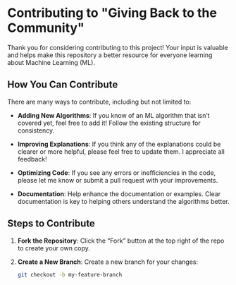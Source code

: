 # Contributing to "Giving Back to the Community"

Thank you for considering contributing to this project! Your input is valuable and helps make this repository a better resource for everyone learning about Machine Learning (ML).

## How You Can Contribute

There are many ways to contribute, including but not limited to:

- **Adding New Algorithms**: If you know of an ML algorithm that isn’t covered yet, feel free to add it! Follow the existing structure for consistency.
  
- **Improving Explanations**: If you think any of the explanations could be clearer or more helpful, please feel free to update them. I appreciate all feedback!

- **Optimizing Code**: If you see any errors or inefficiencies in the code, please let me know or submit a pull request with your improvements.

- **Documentation**: Help enhance the documentation or examples. Clear documentation is key to helping others understand the algorithms better.

## Steps to Contribute

1. **Fork the Repository**: Click the “Fork” button at the top right of the repo to create your own copy.

2. **Create a New Branch**: Create a new branch for your changes:
   ```bash
   git checkout -b my-feature-branch
